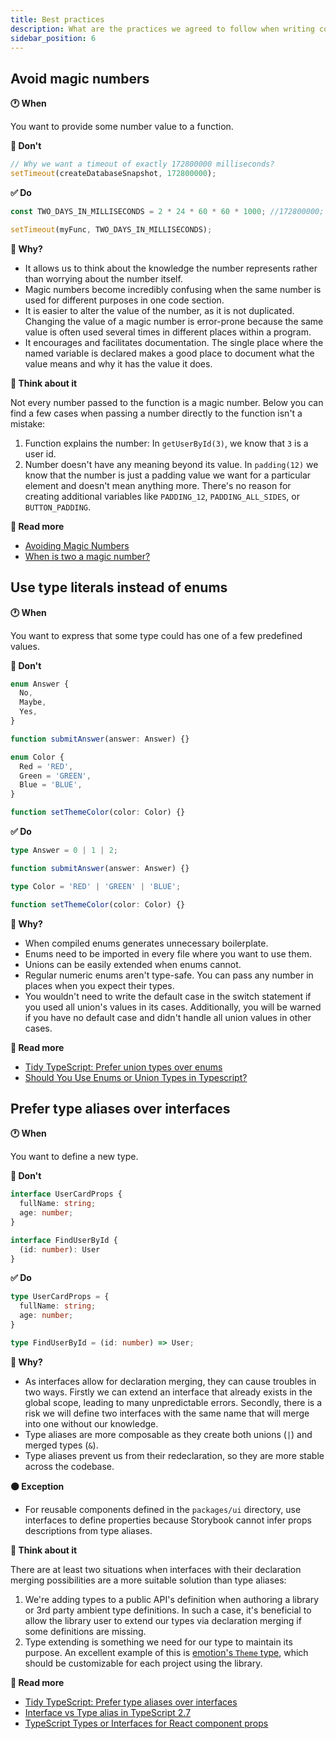 ```yaml
---
title: Best practices
description: What are the practices we agreed to follow when writing code?
sidebar_position: 6
---
```


## Avoid magic numbers

**🕐 When**

You want to provide some number value to a function.

**🚨 Don't**

```ts
// Why we want a timeout of exactly 172800000 milliseconds?
setTimeout(createDatabaseSnapshot, 172800000);
```

**✅ Do**

```ts
const TWO_DAYS_IN_MILLISECONDS = 2 * 24 * 60 * 60 * 1000; //172800000;

setTimeout(myFunc, TWO_DAYS_IN_MILLISECONDS);
```

**🧐 Why?**

- It allows us to think about the knowledge the number represents rather than worrying about the number itself.
- Magic numbers become incredibly confusing when the same number is used for different purposes in one code section.
- It is easier to alter the value of the number, as it is not duplicated. Changing the value of a magic number is error-prone because the same value is often used several times in different places within a program.
- It encourages and facilitates documentation. The single place where the named variable is declared makes a good place to document what the value means and why it has the value it does.

**🧠 Think about it**

Not every number passed to the function is a magic number. Below you can find a few cases when passing a number directly to the function isn't a mistake:
1. Function explains the number: In `getUserById(3)`, we know that `3` is a user id.
2. Number doesn't have any meaning beyond its value. In `padding(12)` we know that the number is just a padding value we want for a particular element and doesn't mean anything more. There's no reason for creating additional variables like `PADDING_12`, `PADDING_ALL_SIDES`, or `BUTTON_PADDING`.

**📄 Read more**

- [Avoiding Magic Numbers](https://www.pluralsight.com/tech-blog/avoiding-magic-numbers/)
- [When is two a magic number?](https://www.codereadability.com/is-two-a-magic-number-in-programming/)


## Use type literals instead of enums

**🕐 When**

You want to express that some type could has one of a few predefined values.

**🚨 Don't**

```ts
enum Answer {
  No,
  Maybe,
  Yes,
}

function submitAnswer(answer: Answer) {}
```

```ts
enum Color {
  Red = 'RED',
  Green = 'GREEN',
  Blue = 'BLUE',
}

function setThemeColor(color: Color) {}
```

**✅ Do**

```ts
type Answer = 0 | 1 | 2;

function submitAnswer(answer: Answer) {}
```

```ts
type Color = 'RED' | 'GREEN' | 'BLUE';

function setThemeColor(color: Color) {}
```

**🧐 Why?**

- When compiled enums generates unnecessary boilerplate.
- Enums need to be imported in every file where you want to use them.
- Unions can be easily extended when enums cannot.
- Regular numeric enums aren't type-safe. You can pass any number in places when you expect their types.
- You wouldn't need to write the default case in the switch statement if you used all union's values in its cases. Additionally, you will be warned if you have no default case and didn't handle all union values in other cases.

**📄 Read more**

- [Tidy TypeScript: Prefer union types over enums](https://fettblog.eu/tidy-typescript-avoid-enums)
- [Should You Use Enums or Union Types in Typescript?](https://blog.bam.tech/developer-news/should-you-use-enums-or-union-types-in-typescript)


## Prefer type aliases over interfaces

**🕐 When**

You want to define a new type.

**🚨 Don't**

```ts
interface UserCardProps {
  fullName: string;
  age: number;
}
```

```ts
interface FindUserById {
  (id: number): User
}
```

**✅ Do**

```ts
type UserCardProps = {
  fullName: string;
  age: number;
}
```

```ts
type FindUserById = (id: number) => User;
```

**🧐 Why?**

- As interfaces allow for declaration merging, they can cause troubles in two ways. Firstly we can extend an interface that already exists in the global scope, leading to many unpredictable errors. Secondly, there is a risk we will define two interfaces with the same name that will merge into one without our knowledge.
- Type aliases are more composable as they create both unions (`|`) and merged types (`&`).
- Type aliases prevent us from their redeclaration, so they are more stable across the codebase.

**🟠 Exception**

- For reusable components defined in the `packages/ui` directory, use interfaces to define properties because Storybook cannot infer props descriptions from type aliases.

**🧠 Think about it**

There are at least two situations when interfaces with their declaration merging possibilities are a more suitable solution than type aliases:
1. We're adding types to a public API's definition when authoring a library or 3rd party ambient type definitions. In such a case, it's beneficial to allow the library user to extend our types via declaration merging if some definitions are missing.
2. Type extending is something we need for our type to maintain its purpose. An excellent example of this is [emotion's `Theme` type](https://emotion.sh/docs/typescript#define-a-theme), which should be customizable for each project using the library.

**📄 Read more**

- [Tidy TypeScript: Prefer type aliases over interfaces](https://fettblog.eu/tidy-typescript-prefer-type-aliases)
- [Interface vs Type alias in TypeScript 2.7](https://medium.com/@martin_hotell/interface-vs-type-alias-in-typescript-2-7-2a8f1777af4c)
- [TypeScript Types or Interfaces for React component props](https://dev.to/reyronald/typescript-types-or-interfaces-for-react-component-props-1408)
